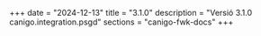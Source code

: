 +++
date        = "2024-12-13"
title       = "3.1.0"
description = "Versió 3.1.0 canigo.integration.psgd"
sections    = "canigo-fwk-docs"
+++
